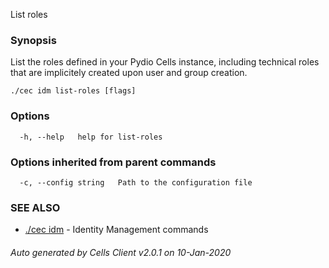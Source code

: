 List roles

### Synopsis

List the roles defined in your Pydio Cells instance, 
including technical roles that are implicitely created upon user and group creation.


```
./cec idm list-roles [flags]
```

### Options

```
  -h, --help   help for list-roles
```

### Options inherited from parent commands

```
  -c, --config string   Path to the configuration file
```

### SEE ALSO

* [./cec idm](./cec-idm)	 - Identity Management commands

###### Auto generated by Cells Client v2.0.1 on 10-Jan-2020
